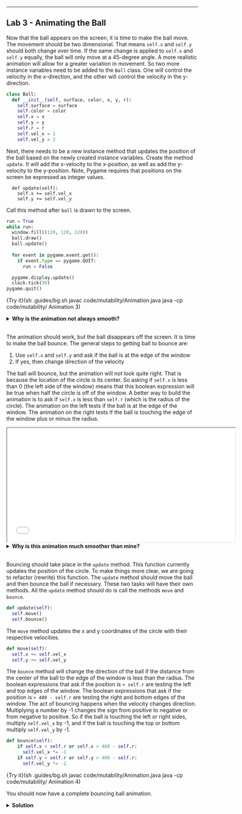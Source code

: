 ----------

## Lab 3 - Animating the Ball

Now that the ball appears on the screen, it is time to make the ball move. The movement should be two dimensional. That means `self.x` and `self.y` should both change over time. If the same change is applied to `self.x` and `self.y` equally, the ball will only move at a 45-degree angle. A more realistic animation will allow for a greater variation in movement. So two more instance variables need to be added to the `Ball` class. One will control the velocity in the x-direction, and the other will control the velocity in the y-direction.

```python
class Ball:
  def __init__(self, surface, color, x, y, r):
    self.surface = surface
    self.color = color
    self.x = x
    self.y = y
    self.r = r
    self.vel_x = 1
    self.vel_y = 2
```

Next, there needs to be a new instance method that updates the position of the ball based on the newly created instance variables. Create the method `update`. It will add the x-velocity to the x-position, as well as add the y-velocity to the y-position. Note, Pygame requires that positions on the screen be expressed as integer values.

```
  def update(self):
    self.x += self.vel_x
    self.y += self.vel_y
```

Call this method after `ball` is drawn to the screen.

```python
run = True
while run:
  window.fill((120, 120, 120))
  ball.draw()
  ball.update()
  
  for event in pygame.event.get():
    if event.type == pygame.QUIT:
      run = False

  pygame.display.update()
  clock.tick(30)
pygame.quit()
```

{Try it}(sh .guides/bg.sh javac code/mutability/Animation.java java -cp code/mutability/ Animation 3)

<details>
  <summary><strong>Why is the animation not always smooth?</strong></summary>
  This has to do with how Pygame works and how Codio was built. Pygame uses something called X server to display graphical output. X server runs on a machine, not in a browser. Codio was designed to have a coding environment run in your browser. To get Pygame output into your browser, X server is running on a server farm somewhere far away. Your Pygame code gets sent to the server farm, Pygame output is generated, and then sent to your browser. This means Pygame output depends on network speeds. If your internet connection is not very good, or there is lots of network traffic, this will decrease the quality of your animation.
</details><br>

The animation should work, but the ball disappears off the screen. It is time to make the ball bounce. The general steps to getting ball to bounce are:

1) Use `self.x` and `self.y` and ask if the ball is at the edge of the window
1) If yes, then change direction of the velocity

The ball will bounce, but the animation will not look quite right. That is because the location of the circle is its center. So asking if `self.x` is less than 0 (the left side of the window) means that this boolean expression will be true when half the circle is off of the window. A better way to build the animation is to ask if `self.x` is less than `self.r` (which is the radius of the circle). The animation on the left tests if the ball is at the edge of the window. The animation on the right tests if the ball is touching the edge of the window plus or minus the radius.

<iframe width="600" height="300" src=".guides/animation/index.html"></iframe>

<br>
<details>
  <summary><strong>Why is this animation much smoother than mine?</strong></summary>
  The animation above is written in JavaScript. This language runs entirely in the browser. So internet connectivity or network traffic will not affect the animation once the JavaScript code has been downloaded to your browser.
</details><br>

Bouncing should take place in the `update` method. This function currently updates the position of the circle. To make things more clear, we are going to refactor (rewrite) this function. The `update` method should move the ball and then bounce the ball if necessary. These two tasks will have their own methods. All the `update` method should do is call the methods `move` and `bounce`.

```python
def update(self):
  self.move()
  self.bounce()
```

The `move` method updates the x and y coordinates of the circle with their respective velocities.

```python
def move(self):
  self.x += self.vel_x
  self.y += self.vel_y
```

The `bounce` method will change the direction of the ball if the distance from the center of the ball to the edge of the window is less than the radius. The boolean expressions that ask if the position is `< self.r` are testing the left and top edges of the window. The boolean expressions that ask if the position is `> 400 - self.r` are testing the right and bottom edges of the window. The act of bouncing happens when the velocity changes direction. Multiplying a number by -1 changes the sign from positive to negative or from negative to positive. So if the ball is touching the left or right sides, multiply `self.vel_x` by -1, and if the ball is touching the top or bottom multiply `self.vel_y` by -1.

```python
def bounce(self):
    if self.x < self.r or self.x > 400 - self.r:
      self.vel_x *= -1
    if self.y < self.r or self.y > 400 - self.r:
      self.vel_y *= -1
```

{Try it}(sh .guides/bg.sh javac code/mutability/Animation.java java -cp code/mutability/ Animation 4)

You should now have a complete bouncing ball animation.

<details>
  <summary><strong>Solution</strong></summary>
  
  ```python
  import pygame
  class Ball:
    def __init__(self, surface, color, x, y, r):
      self.surface = surface
      self.color = color
      self.x = x
      self.y = y
      self.r = r
      self.vel_x = 1
      self.vel_y = 2
    
    def draw(self):
      pygame.draw.circle(self.surface, self.color, (self.x, self.y), self.r)
    
    def update(self):
      self.move()
      self.bounce()
    
    def move(self):
      self.x += self.vel_x
      self.y += self.vel_y
    
    def bounce(self):
      if self.x < self.r or self.x > 400 - self.r:
        self.vel_x *= -1
      if self.y < self.r or self.y > 400 - self.r:
        self.vel_y *= -1
    
  pygame.init()
  window = pygame.display.set_mode((400, 400))
  pygame.display.set_caption("Bouncing Ball")
  clock = pygame.time.Clock()
  ball = Ball(window, (255, 0, 0), 20, 20, 20)
  run = True
  while run:
    window.fill((120, 120, 120))
    ball.draw()
    ball.update()
  
    for event in pygame.event.get():
      if event.type == pygame.QUIT:
        run = False
    pygame.display.update()
    clock.tick(30)
  pygame.quit()
  ```
  
</details>


